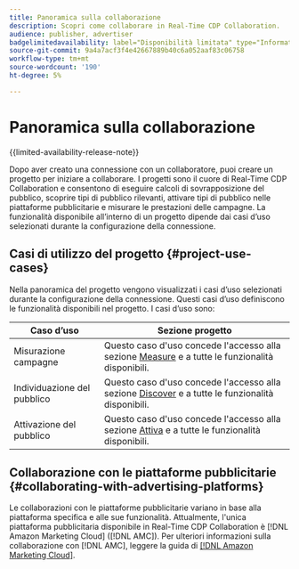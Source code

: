```yaml
---
title: Panoramica sulla collaborazione
description: Scopri come collaborare in Real-Time CDP Collaboration.
audience: publisher, advertiser
badgelimitedavailability: label="Disponibilità limitata" type="Informative" url="https://helpx.adobe.com/it/legal/product-descriptions/real-time-customer-data-platform-collaboration.html newtab=true"
source-git-commit: 9a4a7acf3f4e42667889b40c6a052aaf83c06758
workflow-type: tm+mt
source-wordcount: '190'
ht-degree: 5%

---
```


# Panoramica sulla collaborazione

{{limited-availability-release-note}}

Dopo aver creato una connessione con un collaboratore, puoi creare un progetto per iniziare a collaborare. I progetti sono il cuore di Real-Time CDP Collaboration e consentono di eseguire calcoli di sovrapposizione del pubblico, scoprire tipi di pubblico rilevanti, attivare tipi di pubblico nelle piattaforme pubblicitarie e misurare le prestazioni delle campagne. La funzionalità disponibile all’interno di un progetto dipende dai casi d’uso selezionati durante la configurazione della connessione.

## Casi di utilizzo del progetto {#project-use-cases}

Nella panoramica del progetto vengono visualizzati i casi d’uso selezionati durante la configurazione della connessione. Questi casi d’uso definiscono le funzionalità disponibili nel progetto. I casi d’uso sono:

| Caso d’uso | Sezione progetto |
| --- | --- |
| Misurazione campagne | Questo caso d&#39;uso concede l&#39;accesso alla sezione [Measure](/help/guide/collaborate/measure.md) e a tutte le funzionalità disponibili. |
| Individuazione del pubblico | Questo caso d&#39;uso concede l&#39;accesso alla sezione [Discover](/help/guide/collaborate/discover.md) e a tutte le funzionalità disponibili. |
| Attivazione del pubblico | Questo caso d&#39;uso concede l&#39;accesso alla sezione [Attiva](/help/guide/collaborate/activate.md) e a tutte le funzionalità disponibili. |

## Collaborazione con le piattaforme pubblicitarie {#collaborating-with-advertising-platforms}

Le collaborazioni con le piattaforme pubblicitarie variano in base alla piattaforma specifica e alle sue funzionalità. Attualmente, l&#39;unica piattaforma pubblicitaria disponibile in Real-Time CDP Collaboration è [!DNL Amazon Marketing Cloud] ([!DNL AMC]). Per ulteriori informazioni sulla collaborazione con [!DNL AMC], leggere la guida di [[!DNL Amazon Marketing Cloud]](/help/guide/collaborate/advertising-platforms/amc.md).
